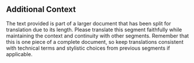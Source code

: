 ## Additional Context

The text provided is part of a larger document that has been split for translation due to its length. Please translate this segment faithfully while maintaining the context and continuity with other segments. Remember that this is one piece of a complete document, so keep translations consistent with technical terms and stylistic choices from previous segments if applicable.
